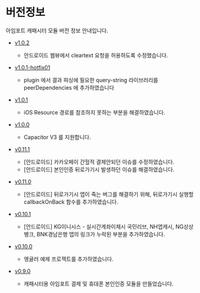 # 버전정보

아임포트 캐패시터 모듈 버전 정보 안내입니다.
- [v1.0.2](https://github.com/iamport/iamport-capacitor/tree/main)
  - 안드로이드 웹뷰에서 cleartext 요청을 허용하도록 수정했습니다.

- [v1.0.1-hotfix01](https://github.com/iamport/iamport-capacitor/tree/v1.0.0-hotfix01)
  - plugin 에서 결과 파싱에 필요한 query-string 라이브러리를 peerDependencies 에 추가하였습니다

- [v1.0.1](https://github.com/iamport/iamport-capacitor/tree/v1.0.1)
  - iOS Resource 경로를 참조하지 못하는 부분을 해결하였습니다.

- [v1.0.0](https://github.com/iamport/iamport-capacitor/tree/v1.0.0)
  - Capacitor V3 를 지원합니다.

- [v0.11.1](https://github.com/iamport/iamport-capacitor/tree/v0.11.1)
  - [안드로이드] 카카오페이 간헐적 결제안되던 이슈를 수정하였습니다.
  - [안드로이드] 본인인증 뒤로가기시 발생하던 이슈를 해결하였습니다.

- [v0.11.0](https://github.com/iamport/iamport-capacitor/tree/v0.11.0)
  - [안드로이드] 뒤로가기시 앱이 죽는 버그를 해결하기 위해, 뒤로가기시 실행할 callbackOnBack 함수를 추가하였습니다.

- [v0.10.1](https://github.com/iamport/iamport-capacitor/tree/v0.10.1)
  - [안드로이드] KG이니시스 - 실시간계좌이체시 국민리브, NH앱캐시, NG상상뱅크, BNK경남은행 앱의 링크가 누락된 부분을 추가하였습니다.

- [v0.10.0](https://github.com/iamport/iamport-capacitor/tree/v0.10.0)
  - 앵귤러 예제 프로젝트를 추가하였습니다.

- [v0.9.0](https://github.com/iamport/iamport-capacitor/tree/v0.9.0)
  - 캐패시터용 아임포트 결제 및 휴대폰 본인인증 모듈을 만들었습니다.